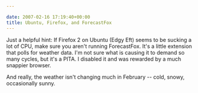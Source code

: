 ```yaml
---

date: 2007-02-16 17:19:40+00:00
title: Ubuntu, Firefox, and ForecastFox
---
```


Just a helpful hint: If Firefox 2 on Ubuntu (Edgy Eft) seems to be sucking a lot of CPU, make sure you aren't running ForecastFox. It's a little extension that polls for weather data. I'm not sure what is causing it to demand so many cycles, but it's a PITA. I disabled it and was rewarded by a much snappier browser.

And really, the weather isn't changing much in February -- cold, snowy, occasionally sunny.

